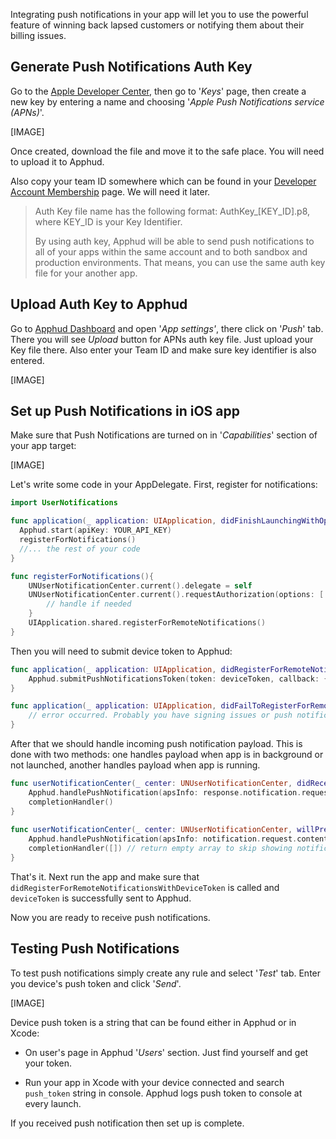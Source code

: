 Integrating push notifications in your app will let you to use the powerful feature of winning back lapsed customers or notifying them about their billing issues.



## Generate Push Notifications Auth Key

Go to the [Apple Developer Center](https://developer.apple.com/account/ios/profile/), then go to '*Keys*' page, then create a new key by entering a name and choosing '_Apple Push Notifications service (APNs)_'.

[IMAGE]

Once created, download the file and move it to the safe place. You will need to upload it to Apphud. 

Also copy your team ID somewhere which can be found in your [Developer Account Membership](https://developer.apple.com/account/#/membership) page. We will need it later.

> Auth Key file name has the following format: AuthKey_[KEY_ID].p8, where KEY_ID is your Key Identifier.
>
> By using auth key, Apphud will be able to send push notifications to all of your apps within the same account and to both sandbox and production environments. That means, you can use the same auth key file for your another app.

## Upload Auth Key to Apphud

Go to [Apphud Dashboard](https://app.apphud.com) and open '*App settings'*, there click on '*Push*' tab. There you will see *Upload* button for APNs auth key file. Just upload your Key file there. Also enter your Team ID and make sure key identifier is also entered.

[IMAGE]

## Set up Push Notifications in iOS app

Make sure that Push Notifications are turned on in '*Capabilities*' section of your app target:

[IMAGE]

Let's write some code in your AppDelegate. First, register for notifications:

```swift
import UserNotifications

func application(_ application: UIApplication, didFinishLaunchingWithOptions launchOptions: [UIApplication.LaunchOptionsKey: Any]?) -> Bool {
  Apphud.start(apiKey: YOUR_API_KEY)
  registerForNotifications()
  //... the rest of your code
}

func registerForNotifications(){
	UNUserNotificationCenter.current().delegate = self
	UNUserNotificationCenter.current().requestAuthorization(options: [.alert, .badge, .sound])	{ (granted, error) in            
		// handle if needed
	}        
	UIApplication.shared.registerForRemoteNotifications()
}
```

Then you will need to submit device token to Apphud:

```swift
func application(_ application: UIApplication, didRegisterForRemoteNotificationsWithDeviceToken deviceToken: Data) {
	Apphud.submitPushNotificationsToken(token: deviceToken, callback: {_ in})
}

func application(_ application: UIApplication, didFailToRegisterForRemoteNotificationsWithError error: Error) {
	// error occurred. Probably you have signing issues or push notifications capabilities are	// turned off
}
```

After that we should handle incoming push notification payload. This is done with two methods: one handles payload when app is in background or not launched, another handles payload when app is running.

```swift
func userNotificationCenter(_ center: UNUserNotificationCenter, didReceive response: UNNotificationResponse, withCompletionHandler completionHandler: @escaping () -> Void) {
	Apphud.handlePushNotification(apsInfo: response.notification.request.content.userInfo)
	completionHandler()
}
    
func userNotificationCenter(_ center: UNUserNotificationCenter, willPresent notification: UNNotification, withCompletionHandler completionHandler: @escaping (UNNotificationPresentationOptions) -> Void) {
	Apphud.handlePushNotification(apsInfo: notification.request.content.userInfo)
	completionHandler([]) // return empty array to skip showing notification banner
}
```

That's it. Next run the app and make sure that `didRegisterForRemoteNotificationsWithDeviceToken` is called and `deviceToken` is successfully sent to Apphud.

Now you are ready to receive push notifications. 

## Testing Push Notifications

To test push notifications simply create any rule and select '*Test*' tab. Enter you device's push token and click '*Send*'.

[IMAGE]

Device push token is a string that can be found either in Apphud or in Xcode:

* On user's page in Apphud '*Users*' section. Just find yourself and get your token. 

* Run your app in Xcode with your device connected and search `push_token` string in console. Apphud logs push token to console at every launch.

If you received push notification then set up is complete.

